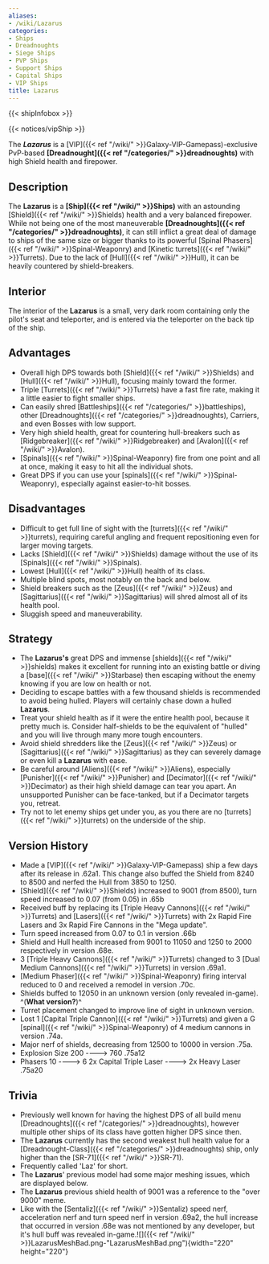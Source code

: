 ```yaml
---
aliases:
- /wiki/Lazarus
categories:
- Ships
- Dreadnoughts
- Siege Ships
- PVP Ships
- Support Ships
- Capital Ships
- VIP Ships
title: Lazarus
---  
```


{{< shipInfobox >}}   

{{< notices/vipShip >}} 

The **_Lazarus_** is a [VIP]({{< ref "/wiki/" >}}Galaxy-VIP-Gamepass)-exclusive PvP-based **[Dreadnought]({{< ref "/categories/" >}}dreadnoughts)** with high Shield health and firepower. 

## Description

The **Lazarus** is a **[Ship]({{< ref "/wiki/" >}}Ships)** with an astounding [Shield]({{< ref "/wiki/" >}}Shields) health and a very balanced firepower. While not being one of the most maneuverable **[Dreadnoughts]({{< ref "/categories/" >}}dreadnoughts)**, it can still inflict a great deal of damage to ships of the same size or bigger thanks to its powerful [Spinal Phasers]({{< ref "/wiki/" >}}Spinal-Weaponry) and [Kinetic turrets]({{< ref "/wiki/" >}}Turrets). Due to the lack of [Hull]({{< ref "/wiki/" >}}Hull), it can be heavily countered by shield-breakers.

## Interior

The interior of the **Lazarus** is a small, very dark room containing only the pilot's seat and teleporter, and is entered via the teleporter on the back tip of the ship.

## Advantages

- Overall high DPS towards both [Shield]({{< ref "/wiki/" >}}Shields) and [Hull]({{< ref "/wiki/" >}}Hull), focusing mainly toward the former.
- Triple [Turrets]({{< ref "/wiki/" >}}Turrets) have a fast fire rate, making it a little easier to fight smaller ships.
- Can easily shred [Battleships]({{< ref "/categories/" >}}battleships), other [Dreadnoughts]({{< ref "/categories/" >}}dreadnoughts), Carriers, and even Bosses with low support.
- Very high shield health, great for countering hull-breakers such as [Ridgebreaker]({{< ref "/wiki/" >}}Ridgebreaker) and [Avalon]({{< ref "/wiki/" >}}Avalon).
- [Spinals]({{< ref "/wiki/" >}}Spinal-Weaponry) fire from one point and all at once, making it easy to hit all the individual shots.
- Great DPS if you can use your [spinals]({{< ref "/wiki/" >}}Spinal-Weaponry), especially against easier-to-hit bosses.

## Disadvantages

- Difficult to get full line of sight with the [turrets]({{< ref "/wiki/" >}}turrets), requiring careful angling and frequent repositioning even for larger moving targets.
- Lacks [Shield]({{< ref "/wiki/" >}}Shields) damage without the use of its [Spinals]({{< ref "/wiki/" >}}Spinals).
- Lowest [Hull]({{< ref "/wiki/" >}}Hull) health of its class.
- Multiple blind spots, most notably on the back and below.
- Shield breakers such as the [Zeus]({{< ref "/wiki/" >}}Zeus) and [Sagittarius]({{< ref "/wiki/" >}}Sagittarius) will shred almost all of its health pool.
- Sluggish speed and maneuverability.

## Strategy

- The **Lazarus's** great DPS and immense [shields]({{< ref "/wiki/" >}}shields) makes it excellent for running into an existing battle or diving a [base]({{< ref "/wiki/" >}}Starbase) then escaping without the enemy knowing if you are low on health or not.
- Deciding to escape battles with a few thousand shields is recommended to avoid being hulled. Players will certainly chase down a hulled **Lazarus**.
- Treat your shield health as if it were the entire health pool, because it pretty much is. Consider half-shields to be the equivalent of "hulled" and you will live through many more tough encounters.
- Avoid shield shredders like the [Zeus]({{< ref "/wiki/" >}}Zeus) or [Sagittarius]({{< ref "/wiki/" >}}Sagittarius) as they can severely damage or even kill a **Lazarus** with ease.
- Be careful around [Aliens]({{< ref "/wiki/" >}}Aliens), especially [Punisher]({{< ref "/wiki/" >}}Punisher) and [Decimator]({{< ref "/wiki/" >}}Decimator) as their high shield damage can tear you apart. An unsupported Punisher can be face-tanked, but if a Decimator targets you, retreat.
- Try not to let enemy ships get under you, as you there are no [turrets]({{< ref "/wiki/" >}}turrets) on the underside of the ship.

## Version History 

- Made a [VIP]({{< ref "/wiki/" >}}Galaxy-VIP-Gamepass) ship a few days after its release in .62a1. This change also buffed the Shield from 8240 to 8500 and nerfed the Hull from 3850 to 1250.
- [Shield]({{< ref "/wiki/" >}}Shields) increased to 9001 (from 8500), turn speed increased to 0.07 (from 0.05) in .65b
- Received buff by replacing its [Triple Heavy Cannons]({{< ref "/wiki/" >}}Turrets) and [Lasers]({{< ref "/wiki/" >}}Turrets) with 2x Rapid Fire Lasers and 3x Rapid Fire Cannons in the "Mega update".
- Turn speed increased from 0.07 to 0.1 in version .66b
- Shield and Hull health increased from 9001 to 11050 and 1250 to 2000 respectively in version .68e.
- 3 [Triple Heavy Cannons]({{< ref "/wiki/" >}}Turrets) changed to 3 [Dual Medium Cannons]({{< ref "/wiki/" >}}Turrets) in version .69a1.
- [Medium Phaser]({{< ref "/wiki/" >}}Spinal-Weaponry) firing interval reduced to 0 and received a remodel in version .70c.
- Shields buffed to 12050 in an unknown version (only revealed in-game). ^(**What version?**)^
- Turret placement changed to improve line of sight in unknown version.
- Lost 1 [Capital Triple Cannon]({{< ref "/wiki/" >}}Turrets) and given a G [spinal]({{< ref "/wiki/" >}}Spinal-Weaponry) of 4 medium cannons in version .74a.
- Major nerf of shields, decreasing from 12500 to 10000 in version .75a.
- Explosion Size 200 ----> 760 .75a12
- Phasers 10 ----> 6 2x Capital Triple Laser ----> 2x Heavy Laser .75a20

## Trivia

- Previously well known for having the highest DPS of all build menu [Dreadnoughts]({{< ref "/categories/" >}}dreadnoughts), however multiple other ships of its class have gotten higher DPS since then.
- The **Lazarus** currently has the second weakest hull health value for a [Dreadnought-Class]({{< ref "/categories/" >}}dreadnoughts) ship, only higher than the [SR-71]({{< ref "/wiki/" >}}SR-71).
- Frequently called 'Laz' for short.
- The **Lazarus**' previous model had some major meshing issues, which are displayed below.
- The **Lazarus** previous shield health of 9001 was a reference to the "over 9000" meme.
- Like with the [Sentaliz]({{< ref "/wiki/" >}}Sentaliz) speed nerf, acceleration nerf and turn speed nerf in version .69a2, the hull increase that occurred in version .68e was not mentioned by any developer, but it's hull buff was revealed in-game.![]({{< ref "/wiki/" >}}LazarusMeshBad.png-"LazarusMeshBad.png"){width="220" height="220"}